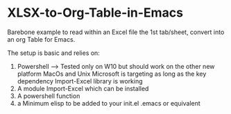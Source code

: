 # XLSX-to-Org-Table-in-Emacs

Barebone example to read within an Excel file the 1st tab/sheet, convert into an org Table for Emacs. 

The setup is basic and relies on:
1) Powershell --> Tested only on W10 but should work on the other new platform MacOs and Unix Microsoft is targeting as long as the key dependency 
Import-Excel library is working
2) A module Import-Excel which can be installed 
3) A powershell function
4) a Minimum elisp to be added to your init.el .emacs or equivalent


